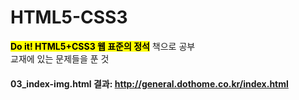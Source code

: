# HTML5-CSS3

<mark><b>Do it! HTML5+CSS3 웹 표준의 정석</b></mark> 책으로 공부   
교재에 있는 문제들을 푼 것

#### 03_index-img.html 결과: http://general.dothome.co.kr/index.html
